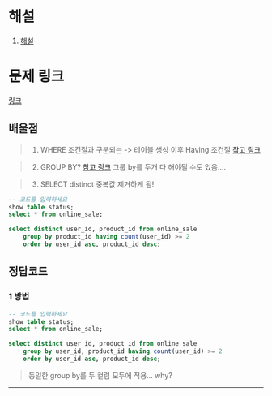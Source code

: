 # 해설

1. [해설]()

# 문제 링크

[링크](https://school.programmers.co.kr/learn/courses/30/lessons/131536)

## 배울점

> 1. WHERE 조건절과 구분되는 -> 테이블 생성 이후 Having 조건절
>    [챀고 링크](https://wakestand.tistory.com/522)

> 2. GROUP BY?
>    [참고 링크](https://extbrain.tistory.com/56)
> 그룹 by를 두개 다 해야될 수도 있음....

> 3. SELECT distinct
> 중복값 제거하게 됨!

```sql
-- 코드를 입력하세요
show table status;
select * from online_sale;

select distinct user_id, product_id from online_sale
    group by product_id having count(user_id) >= 2
    order by user_id asc, product_id desc;
```

## 정답코드

### 1 방법

```sql
-- 코드를 입력하세요
show table status;
select * from online_sale;

select distinct user_id, product_id from online_sale
    group by user_id, product_id having count(user_id) >= 2
    order by user_id asc, product_id desc;
```
> 동일한 group by를 두 컬럼 모두에 적용... why?
> 

---
